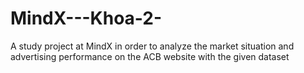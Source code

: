 # MindX---Khoa-2-
A study project at MindX in order to analyze the market situation and advertising performance on the ACB website with the given dataset
